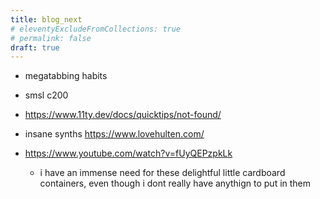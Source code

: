 ```yaml
---
title: blog_next
# eleventyExcludeFromCollections: true
# permalink: false
draft: true
---
```


- megatabbing habits

- smsl c200

- https://www.11ty.dev/docs/quicktips/not-found/

- insane synths https://www.lovehulten.com/

- https://www.youtube.com/watch?v=fUyQEPzpkLk 
	- i have an immense need for these delightful little cardboard containers, even though i dont really have anythign to put in them